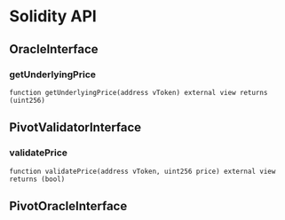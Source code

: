 # Solidity API

## OracleInterface

### getUnderlyingPrice

```solidity
function getUnderlyingPrice(address vToken) external view returns (uint256)
```

## PivotValidatorInterface

### validatePrice

```solidity
function validatePrice(address vToken, uint256 price) external view returns (bool)
```

## PivotOracleInterface

